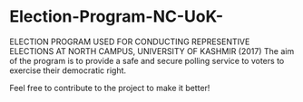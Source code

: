 # Election-Program-NC-UoK-
ELECTION PROGRAM USED FOR CONDUCTING REPRESENTIVE ELECTIONS AT NORTH CAMPUS, UNIVERSITY OF KASHMIR (2017)
The aim of the program is to provide a safe and secure polling service to voters to exercise their democratic right.


Feel free to contribute to the project to make it better!
